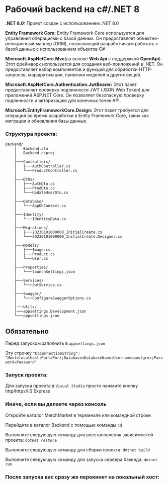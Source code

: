 <h1>Рабочий backend на c#/.NET 8</h1>

<p><b>.NET 8.0:</b> Проект создан с использованием .NET 8.0</p>

<p><b>Entity Framework Core:</b> Entity Framework Core используется для управления операциями с базой данных. Он предоставляет объектно-реляционный маппер (ORM), позволяющий разработчикам работать с базой данных с использованием объектов C#</p>

<p><b>Microsoft.AspNetCore.Mvc</b>(на основе <b>Web Api</b> с поддержкой <b>OpenApi</b>): Этот фреймворк используется для создания веб-приложений в .NET. Он предоставляет набор компонентов и функций для обработки HTTP-запросов, маршрутизации, привязки моделей и других вещей.</p>

<p><b>Microsoft.AspNetCore.Authentication.JwtBearer:</b> Этот пакет предоставляет проверку подлинности JWT (JSON Web Token) для приложений ASP.NET Core. Он позволяет безопасную проверку подлинности и авторизацию для конечных точек API.</p>

<p><b>Microsoft.EntityFrameworkCore.Design:</b> Этот пакет требуется для операций во время разработки в Entity Framework Core, таких как миграции и обновления базы данных.</p>

<h3>Структура проекта:</h3>

```
Backend/
    │   Backend.sln
    │   Backend.csproj
    │
    ├───Controllers/
    │   ├───AuthController.cs
    │   └───ProductController.cs
    │
    ├───DTOs/
    │   ├───AuthDto.cs
    │   ├───ProdDto.cs
    │   └───UpdateUserDto.cs
    │
    ├───Database/
    │   └───AppDbContext.cs
    │
    ├───Identity/
    │   └───IdentityData.cs
    │
    ├───Migrations/
    │   ├───20230101000000_InitialCreate.cs
    │   └───20230101000000_InitialCreate.Designer.cs
    │
    ├───Models/
    │   ├───Image.cs
    │   ├───Product.cs
    │   └───User.cs
    │
    ├───Properties/
    │   └───launchSettings.json
    │
    ├───Services/
    │   └───JwtService.cs
    │
    ├───Swagger/
    │   └───ConfigureSwaggerOptions.cs
    │
    │───Utils/..
    │───appsettings.Development.json
    └───appsettings.json
```

## Обязательно

Перед запуском заполнить в `appsettings.json`

Эту строчку `"DbConnectionString": "Host=localhost;Port=Port;Database=DatabaseName;Username=postgres;Password=Password"`

<h3>Запуск проекта:</h3>

Для запуска проекта в `Visual Studio` просто нажмите кнопку http/https/IIS Express

### Иначе, если вы делаете через консоль

Откройте каталог MerchMarket в терминале или командной строке

Перейдите в каталог Backend с помощью команды `cd`

Выполните следующую команду для восстановления зависимостей проекта: `dotnet restore`

Выполните следующую команду для сборки проекта: `dotnet build`

Выполните следующую команду для запуска сервера бэкенда: `dotnet run`

### После запуска вас сразу же перекинет на локальный хост:
